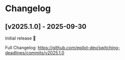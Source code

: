 # Changelog

## [v2025.1.0] - 2025-09-30

Initial release 🎉

Full Changelog:
https://github.com/epilot-dev/switching-deadlines/commits/v2025.1.0

